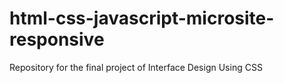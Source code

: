 # html-css-javascript-microsite-responsive
Repository for the final project of Interface Design Using CSS
